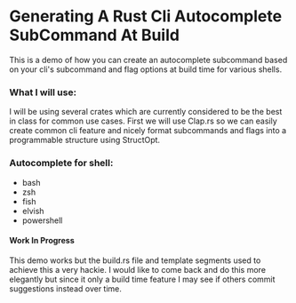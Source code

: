 # Generating A Rust Cli Autocomplete SubCommand At Build

This is a demo of how you can create an autocomplete subcommand based on your 
cli's subcommand and flag options at build time for various shells.

### What I will use:
I will be using several crates which are currently considered to be the best in 
class for common use cases.  First we will use Clap.rs so we can easily create 
common cli feature and nicely format subcommands and flags into a programmable 
structure using StructOpt.

### Autocomplete for shell:
- bash
- zsh
- fish
- elvish
- powershell

#### Work In Progress
This demo works but the build.rs file and template segments used to achieve this 
a very hackie.  I would like to come back and do this more elegantly but since it
only a build time feature I may see if others commit suggestions instead over time.


